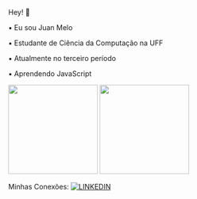 
Hey! 🎈

▪︎ Eu sou Juan Melo

▪︎ Estudante de Ciência da Computação na UFF

▪︎ Atualmente no terceiro período

▪︎ Aprendendo JavaScript


 <img height="180em" src="https://github-readme-stats.vercel.app/api?username=MeloJu&show_icons=true&theme=tokyonight"/>   
 <img height="180em" src="https://github-readme-stats.vercel.app/api/top-langs/?username=MeloJu&layout=compact&theme=tokyonight"/>


Minhas Conexões:
[![LINKEDIN](https://img.shields.io/badge/LinkedIn-0077B5?style=for-the-badge&logo=linkedin&logoColor=white)](https://www.linkedin.com/in/juan-melo-705626199)

